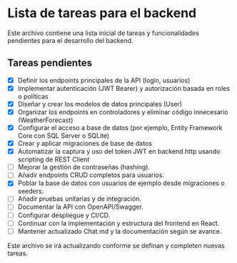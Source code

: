 # Lista de tareas para el backend

Este archivo contiene una lista inicial de tareas y funcionalidades pendientes para el desarrollo del backend.

## Tareas pendientes

- [x] Definir los endpoints principales de la API (login, usuarios)
- [x] Implementar autenticación (JWT Bearer) y autorización basada en roles o políticas
- [x] Diseñar y crear los modelos de datos principales (User)
- [x] Organizar los endpoints en controladores y eliminar código innecesario (WeatherForecast)
- [x] Configurar el acceso a base de datos (por ejemplo, Entity Framework Core con SQL Server o SQLite)
- [x] Crear y aplicar migraciones de base de datos
- [x] Automatizar la captura y uso del token JWT en backend.http usando scripting de REST Client
- [ ] Mejorar la gestión de contraseñas (hashing).
- [ ] Añadir endpoints CRUD completos para usuarios.
- [x] Poblar la base de datos con usuarios de ejemplo desde migraciones o seeders.
- [ ] Añadir pruebas unitarias y de integración.
- [ ] Documentar la API con OpenAPI/Swagger.
- [ ] Configurar despliegue y CI/CD.
- [ ] Continuar con la implementación y estructura del frontend en React.
- [ ] Mantener actualizado Chat.md y la documentación según se avance.

Este archivo se irá actualizando conforme se definan y completen nuevas tareas.
